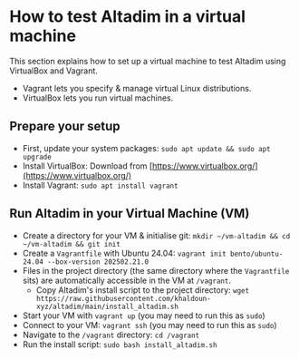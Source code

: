 # How to test Altadim in a virtual machine

This section explains how to set up a virtual machine to test Altadim
using VirtualBox and Vagrant.

- Vagrant lets you specify & manage virtual Linux distributions.
- VirtualBox lets you run virtual machines.

## Prepare your setup

- First, update your system packages: `sudo apt update && sudo apt upgrade`
- Install VirtualBox: Download from [https://www.virtualbox.org/](https://www.virtualbox.org/)
- Install Vagrant: `sudo apt install vagrant`

## Run Altadim in your Virtual Machine (VM)

- Create a directory for your VM & initialise git:
  `mkdir ~/vm-altadim && cd ~/vm-altadim && git init`
- Create a `Vagrantfile` with Ubuntu 24.04:
  `vagrant init bento/ubuntu-24.04 --box-version 202502.21.0`
- Files in the project directory (the same directory where the `Vagrantfile` sits)
  are automatically accessible in the VM at `/vagrant`.
  - Copy Altadim's install script to the project directory:
    `wget https://raw.githubusercontent.com/khaldoun-xyz/altadim/main/install_altadim.sh`
- Start your VM with `vagrant up` (you may need to run this as `sudo`)
- Connect to your VM: `vagrant ssh` (you may need to run this as `sudo`)
- Navigate to the `/vagrant` directory: `cd /vagrant`
- Run the install script: `sudo bash install_altadim.sh`
